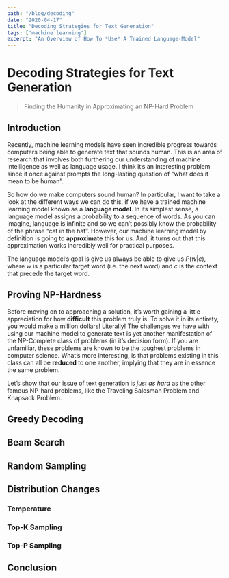 ```yaml
---
path: "/blog/decoding"
date: "2020-04-17"
title: "Decoding Strategies for Text Generation"
tags: ['machine learning']
excerpt: "An Overview of How To *Use* A Trained Language-Model"
---
```


# Decoding Strategies for Text Generation
> Finding the Humanity in Approximating an NP-Hard Problem

## Introduction
Recently, machine learning models have seen incredible progress towards computers being able to generate text that sounds human. This is an area of research that involves both furthering our understanding of machine intelligence as well as language usage. I think it’s an interesting problem since it once against prompts the long-lasting question of “what does it mean to be human”.

So how do we make computers sound human? In particular, I want to take a look at the different ways we can do this, if we have a trained machine learning model known as a **language model**. In its simplest sense, a language model assigns a probability to a sequence of words. As you can imagine, language is infinite and so we can’t possibly know the probability of the phrase “cat in the hat”. However, our machine learning model by definition is going to **approximate** this for us. And, it turns out that this approximation works incredibly well for practical purposes.

The language model’s goal is give us always be able to give us $P(w|c)$, where $w$ is a particular target word (i.e. the next word) and $c$ is the context that precede the target word. 

## Proving NP-Hardness
Before moving on to approaching a solution, it’s worth gaining a little appreciation for how **difficult** this problem truly is. To solve it in its entirety, you would make a million dollars! Literally! The challenges we have with using our machine model to generate text is yet another manifestation of the NP-Complete class of problems (in it’s decision form). If you are unfamiliar, these problems are known to be the toughest problems in computer science. What’s more interesting, is that problems existing in this class can all be **reduced** to one another, implying that they are in essence the same problem.

Let’s show that our issue of text generation is *just as hard* as the other famous NP-hard problems, like the Traveling Salesman Problem and Knapsack Problem. 

## Greedy Decoding

## Beam Search

## Random Sampling

## Distribution Changes

### Temperature

### Top-K Sampling

### Top-P Sampling

## Conclusion